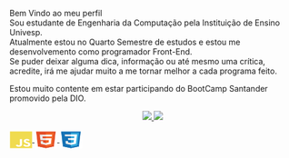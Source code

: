 Bem Vindo ao meu perfil<br>
Sou estudante de Engenharia da Computação pela Instituição de Ensino Univesp. <br>
Atualmente estou no Quarto Semestre de estudos e estou me desenvolvemento como programador Front-End. <br>
Se puder deixar alguma dica, informação ou até mesmo uma crítica, acredite, irá me ajudar muito a me tornar melhor a cada programa feito. <br>

Estou muito contente em estar participando do BootCamp Santander promovido pela DIO.

<div align="center">
  <a href="https://github.com/LeonardoFilth">
  <img height="180em" src="https://github-readme-stats.vercel.app/api?username=LeonardoFilth&show_icons=true&theme=dark&include_all_commits=true&count_private=true"/>
  <img height="180em" src="https://github-readme-stats.vercel.app/api/top-langs/?username=LeonardoFilth&layout=compact&langs_count=7&theme=dark"/>
</div>

<div style="display: inline_block"><br>
  <img align="center" alt="Leo-Js" height="30" width="40" src="https://raw.githubusercontent.com/devicons/devicon/master/icons/javascript/javascript-plain.svg">
    <img align="center" alt="Leo-HTML" height="30" width="40" src="https://raw.githubusercontent.com/devicons/devicon/master/icons/html5/html5-original.svg">
  <img align="center" alt="Leo-CSS" height="30" width="40" src="https://raw.githubusercontent.com/devicons/devicon/master/icons/css3/css3-original.svg">
  
